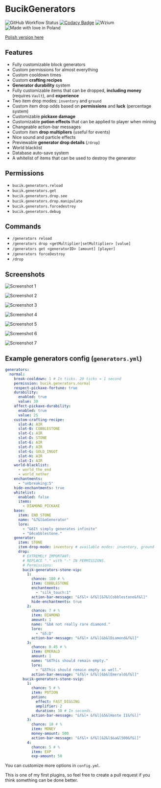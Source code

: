# BucikGenerators

![GitHub Workflow Status](https://github.com/workonfire/BucikGenerators/workflows/Java%20CI%20with%20Maven/badge.svg)
[![Codacy Badge](https://app.codacy.com/project/badge/Grade/567c8bfa9c6b432f8b872fd59b6e7d90)](https://www.codacy.com/manual/workonfire/BucikGenerators?utm_source=github.com&amp;utm_medium=referral&amp;utm_content=workonfire/BucikGenerators&amp;utm_campaign=Badge_Grade)
![Wzium](https://img.shields.io/badge/wzium-true-green)
![Made with love in Poland](https://madewithlove.now.sh/pl?heart=true)

[Polish version here](README.pl.md)

## Features
- Fully customizable block generators
- Custom permissions for almost everything
- Custom cooldown times
- Custom **crafting recipes**
- **Generator durability** system
- Fully customizable items that can be dropped, **including money** (requires `Vault`), and **experience**
- Two item drop modes: `inventory` and `ground`
- Custom item drop odds based on **permissions** and **luck** (percentage system)
- Customizable **pickaxe damage**
- Customizable **potion effects** that can be applied to player when mining
- Changeable action-bar messages
- Custom item **drop multipliers** (useful for events)
- Nice sound and particle effects
- Previewable **generator drop details** (`/drop`)
- World blacklist
- Database auto-save system
- A whitelist of items that can be used to destroy the generator

## Permissions
- `bucik.generators.reload`
- `bucik.generators.get`
- `bucik.generators.drop.see`
- `bucik.generators.drop.manipulate`
- `bucik.generators.forcedestroy`
- `bucik.generators.debug`
  
## Commands
- `/generators reload`
- `/generators drop <getMultiplier|setMultiplier> [value]`
- `/generators get <generatorID> [amount] [player]`
- `/generators forceDestroy`
- `/drop`
  
## Screenshots
![Screenshot 1](https://i.imgur.com/XPQAbUr.png)

![Screenshot 2](https://i.imgur.com/QNcWJ8c.png)

![Screenshot 3](https://i.imgur.com/nI1UY74.png)

![Screenshot 4](https://i.imgur.com/kMYCdYR.png)

![Screenshot 5](https://i.imgur.com/jdAO19o.png)

![Screenshot 6](https://i.imgur.com/SCI4KyO.png)

![Screenshot 7](https://i.imgur.com/13ChMpe.png)

## Example generators config (`generators.yml`)
```yaml
generators:
  normal:
    break-cooldown: 1 # In ticks. 20 ticks = 1 second
    permission: bucik.generators.normal
    respect-pickaxe-fortune: true
    durability:
      enabled: true
      value: 30
    affect-pickaxe-durability:
      enabled: true
      value: 25
    custom-crafting-recipe:
      slot-A: AIR
      slot-B: COBBLESTONE
      slot-C: AIR
      slot-D: STONE
      slot-E: AIR
      slot-F: AIR
      slot-G: GOLD_INGOT
      slot-H: AIR
      slot-I: AIR
    world-blacklist:
      - world_the_end
      - world_nether
    enchantments:
      - "unbreaking:5"
    hide-enchantments: true
    whitelist:
      enabled: false
      items:
        - DIAMOND_PICKAXE
    base:
      item: END_STONE
      name: "&7&l&oGenerator"
      lore:
        - "&6It simply generates infinite"
        - "&6cobblestone."
    generator:
      item: STONE
      item-drop-mode: inventory # available modes: inventory, ground
      drop:
        # EXTREMELY IMPORTANT:
        # REPLACE "." with "-" IN PERMISSIONS.
        # Permissions:
        bucik-generators-stone-vip:
          1:
            chance: 100 # %
            item: COBBLESTONE
            enchantments:
              - "silk_touch:1"
            action-bar-message: "&f&l+ &f&l[&7&lCobblestone&f&l]"
            hide-enchantments: true
          2:
            chance: 7 # %
            item: DIAMOND
            amount: 1
            name: "&bA not really rare diamond."
            lore:
              - "&5:D"
            action-bar-message: "&f&l+ &f&l[&b&lDiamond&f&l]"
          3:
            chance: 0.45 # %
            item: EMERALD
            amount: 1
            name: "&6This should remain empty."
            lore:
              - "&5This should remain empty as well."
            action-bar-message: "&f&l+ &f&l[&b&lEmerald&f&l]"
        bucik-generators-stone-svip:
          1:
            chance: 5 # %
            item: POTION
            potion:
              effect: FAST_DIGGING
              amplifier: 2
              duration: 30 # In seconds.
            action-bar-message: "&f&l+ &f&l[&5&lHaste II&f&l]"
          3:
            chance: 10 # %
            item: MONEY
            money-amount: 500
            action-bar-message: "&f&l+ &f&l[&2&l$&a&l500&f&l]"
          4:
            chance: 5 # %
            item: EXP
            exp-amount: 50
```
You can customize more options in `config.yml`.

This is one of my first plugins, so feel free to create a pull request if you think something can be done better.